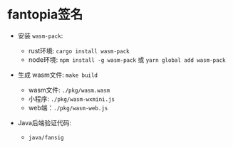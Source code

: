 # fantopia签名

- 安装 `wasm-pack`:
  - rust环境: `cargo install wasm-pack`
  - node环境: `npm install -g wasm-pack` 或 `yarn global add wasm-pack`

- 生成 wasm文件: `make build`
  - wasm文件: `./pkg/wasm.wasm`
  - 小程序: `./pkg/wasm-wxmini.js`
  - web端：`./pkg/wasm-web.js`

- Java后端验证代码:
  - `java/fansig`

